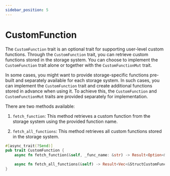 ```yaml
---
sidebar_position: 5
---
```


# CustomFunction

The `CustomFunction` trait is an optional trait for supporting user-level custom functions. Through the `CustomFunction` trait, you can retrieve custom functions stored in the storage system. You can choose to implement the `CustomFunction` trait alone or together with the `CustomFunctionMut` trait.

In some cases, you might want to provide storage-specific functions pre-built and separately available for each storage system. In such cases, you can implement the `CustomFunction` trait and create additional functions stored in advance when using it. To achieve this, the `CustomFunction` and `CustomFunctionMut` traits are provided separately for implementation.

There are two methods available:

1. `fetch_function`: This method retrieves a custom function from the storage system using the provided function name.

2. `fetch_all_functions`: This method retrieves all custom functions stored in the storage system.

```rust
#[async_trait(?Send)]
pub trait CustomFunction {
    async fn fetch_function(&self, _func_name: &str) -> Result<Option<&StructCustomFunction>>;

    async fn fetch_all_functions(&self) -> Result<Vec<&StructCustomFunction>>;
}
```
